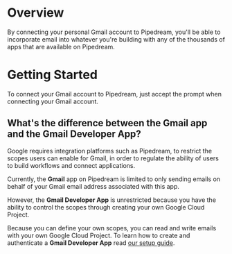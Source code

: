 # Overview
By connecting your personal Gmail account to Pipedream, you'll be able to incorporate email into whatever you're building with any of the thousands of apps that are available on Pipedream.

# Getting Started

To connect your Gmail account to Pipedream, just accept the prompt when connecting your Gmail account.

## What's the difference between the **Gmail** app and the **Gmail Developer App**?

Google requires integration platforms such as Pipedream, to restrict the scopes users can enable for Gmail, in order to regulate the ability of users to build workflows and connect applications.

Currently, the **Gmail** app on Pipedream is limited to only sending emails on behalf of your Gmail email address associated with this app.

However, the **Gmail Developer App** is unrestricted because you have the ability to control the scopes through creating your own Google Cloud Project.

Because you can define your own scopes, you can read and write emails with your own Google Cloud Project. To learn how to create and authenticate a **Gmail Developer App** read [our setup guide](https://pipedream.com/apps/gmail-custom-oauth).
